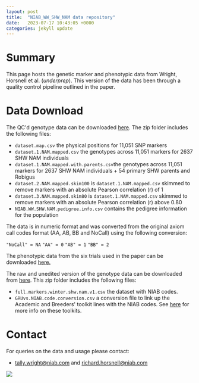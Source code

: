 ```yaml
---
layout: post
title:  "NIAB_WW_SHW_NAM data repository"
date:   2023-07-17 10:43:05 +0000
categories: jekyll update
---
```


# Summary 

This page hosts the genetic marker and phenotypic data from Wright, Horsnell et al. (*underprep*). This version of the data has been through a quality control pipeline outlined in the paper.

# Data Download

The QC'd genotype data can be downloaded [here](https://github.com/NIAB/niab-dfw-wp3/raw/main/data/NIAB_WW_SHW_NAM_clean_geno.zip). The zip folder includes the following files:

- `dataset.map.csv` the physical positions for 11,051 SNP markers
- `dataset.1.NAM.mapped.csv` the genotypes across 11,051 markers for 2637 SHW NAM individuals  
- `dataset.1.NAM.mapped.with.parents.csv`the genotypes across 11,051 markers for 2637 SHW NAM individuals + 54 primary SHW parents and Robigus
- `dataset.2.NAM.mapped.skim100` is `dataset.1.NAM.mapped.csv` skimmed to remove markers with an absolute Pearson correlation (r) of 1
- `dataset.3.NAM.mapped.skim80` is `dataset.1.NAM.mapped.csv` skimmed to remove markers with an absolute Pearson correlation (r) above 0.80
- `NIAB.WW.SHW.NAM.pedigree.info.csv` contains the pedigree information for the population

The data is in numeric format and was converted from the original axiom call codes format (AA, AB, BB and NoCall) using the following conversion:

`"NoCall" = NA`
`"AA" = 0`
`"AB" = 1`
`"BB" = 2`

The phenotypic data from the six trials used in the paper can be downloaded [here.](https://github.com/NIAB/niab-dfw-wp3/raw/main/data/NIAB_WW_SHW_NAM_combined_pheno.zip)

The raw and unedited version of the genotype data can be downloaded from [here](https://github.com/NIAB/niab-dfw-wp3/raw/main/data/NIAB_WW_SHW_NAM_raw_geno.zip). This zip folder includes the following files:

- `full.markers.winter.shw.nam.v1.csv` the dataset with NIAB codes.
- `GRUvs.NIAB.code.conversion.csv` a conversion file to link up the Academic and Breeders' toolkit lines with the NIAB codes. See [here](https://designingfuturewheat.org.uk/work-package-3/) for more info on these toolkits. 


# Contact 

For queries on the data and usage please contact:

- tally.wright@niab.com and richard.horsnell@niab.com


![](/niab-dfw-wp3/image/shw-nam.png)